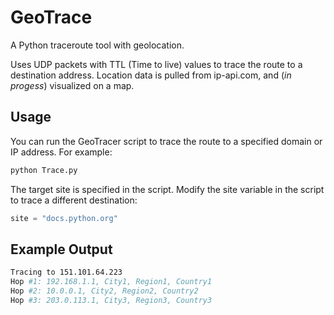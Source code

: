 # GeoTrace

A Python traceroute tool with geolocation.

Uses UDP packets with TTL (Time to live) values to trace the route to a destination address. Location data is pulled from ip-api.com, and (*in progess*) visualized on a map. 

## Usage

  You can run the GeoTracer script to trace the route to a specified domain or IP address. For example:

```sh
python Trace.py
```

The target site is specified in the script. Modify the site variable in the script to trace a different destination:

```python
site = "docs.python.org"
```

## Example Output

```sh
Tracing to 151.101.64.223
Hop #1: 192.168.1.1, City1, Region1, Country1
Hop #2: 10.0.0.1, City2, Region2, Country2
Hop #3: 203.0.113.1, City3, Region3, Country3
```
